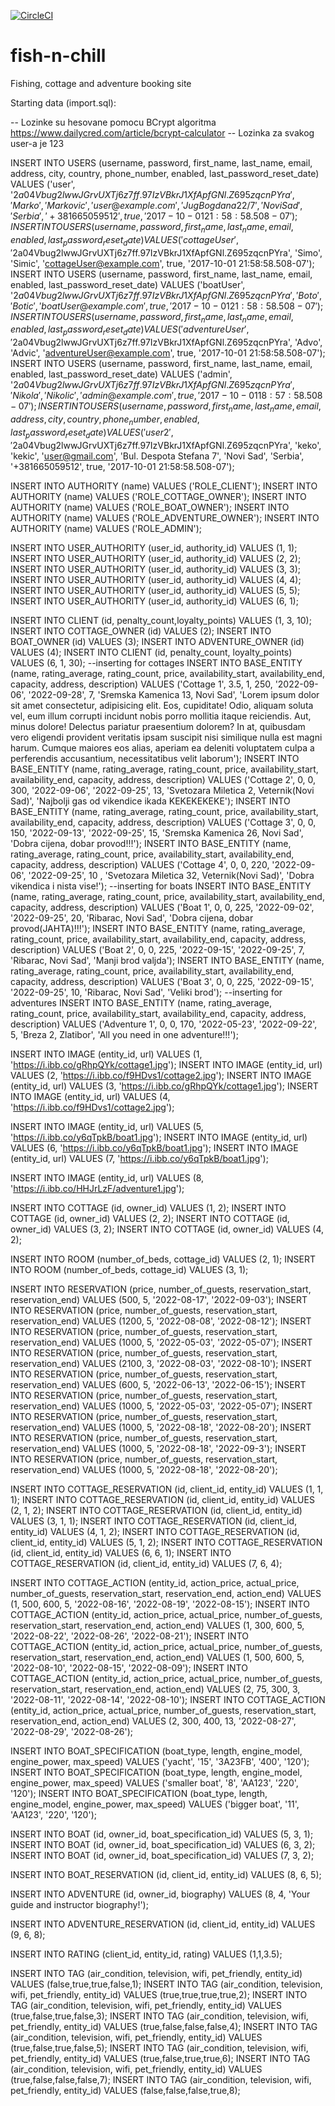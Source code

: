 [![CircleCI](https://circleci.com/gh/GameBoyT/fish-n-chill.svg?style=svg)](https://app.circleci.com/pipelines/github/GameBoyT/fish-n-chill?filter=all)

# fish-n-chill
Fishing, cottage and adventure booking site


Starting data (import.sql): 

-- Lozinke su hesovane pomocu BCrypt algoritma https://www.dailycred.com/article/bcrypt-calculator
-- Lozinka za svakog user-a je 123

INSERT INTO USERS (username, password, first_name, last_name, email, address, city, country, phone_number, enabled, last_password_reset_date) VALUES ('user', '$2a$04$Vbug2lwwJGrvUXTj6z7ff.97IzVBkrJ1XfApfGNl.Z695zqcnPYra', 'Marko', 'Markovic', 'user@example.com', 'Jug Bogdana 22/7', 'Novi Sad', 'Serbia', '+381665059512', true, '2017-10-01 21:58:58.508-07');
INSERT INTO USERS (username, password, first_name, last_name, email, enabled, last_password_reset_date) VALUES ( 'cottageUser', '$2a$04$Vbug2lwwJGrvUXTj6z7ff.97IzVBkrJ1XfApfGNl.Z695zqcnPYra', 'Simo', 'Simic', 'cottageUser@example.com', true, '2017-10-01 21:58:58.508-07');
INSERT INTO USERS (username, password, first_name, last_name, email, enabled, last_password_reset_date) VALUES ('boatUser', '$2a$04$Vbug2lwwJGrvUXTj6z7ff.97IzVBkrJ1XfApfGNl.Z695zqcnPYra', 'Boto', 'Botic', 'boatUser@example.com', true, '2017-10-01 21:58:58.508-07');
INSERT INTO USERS (username, password, first_name, last_name, email, enabled, last_password_reset_date) VALUES ('adventureUser', '$2a$04$Vbug2lwwJGrvUXTj6z7ff.97IzVBkrJ1XfApfGNl.Z695zqcnPYra', 'Advo', 'Advic', 'adventureUser@example.com', true, '2017-10-01 21:58:58.508-07');
INSERT INTO USERS (username, password, first_name, last_name, email, enabled, last_password_reset_date) VALUES ('admin', '$2a$04$Vbug2lwwJGrvUXTj6z7ff.97IzVBkrJ1XfApfGNl.Z695zqcnPYra', 'Nikola', 'Nikolic', 'admin@example.com', true, '2017-10-01 18:57:58.508-07');
INSERT INTO USERS (username, password, first_name, last_name, email, address, city, country, phone_number, enabled, last_password_reset_date) VALUES ( 'user2', '$2a$04$Vbug2lwwJGrvUXTj6z7ff.97IzVBkrJ1XfApfGNl.Z695zqcnPYra', 'keko', 'kekic', 'user@gmail.com', 'Bul. Despota Stefana 7', 'Novi Sad', 'Serbia', '+381665059512', true, '2017-10-01 21:58:58.508-07');

INSERT INTO AUTHORITY (name) VALUES ('ROLE_CLIENT');
INSERT INTO AUTHORITY (name) VALUES ('ROLE_COTTAGE_OWNER');
INSERT INTO AUTHORITY (name) VALUES ('ROLE_BOAT_OWNER');
INSERT INTO AUTHORITY (name) VALUES ('ROLE_ADVENTURE_OWNER');
INSERT INTO AUTHORITY (name) VALUES ('ROLE_ADMIN');

INSERT INTO USER_AUTHORITY (user_id, authority_id) VALUES (1, 1);
INSERT INTO USER_AUTHORITY (user_id, authority_id) VALUES (2, 2);
INSERT INTO USER_AUTHORITY (user_id, authority_id) VALUES (3, 3);
INSERT INTO USER_AUTHORITY (user_id, authority_id) VALUES (4, 4);
INSERT INTO USER_AUTHORITY (user_id, authority_id) VALUES (5, 5);
INSERT INTO USER_AUTHORITY (user_id, authority_id) VALUES (6, 1);

INSERT INTO CLIENT (id, penalty_count,loyalty_points) VALUES (1, 3, 10);
INSERT INTO COTTAGE_OWNER (id) VALUES (2);
INSERT INTO BOAT_OWNER (id) VALUES (3);
INSERT INTO ADVENTURE_OWNER (id) VALUES (4);
INSERT INTO CLIENT (id, penalty_count, loyalty_points) VALUES (6, 1, 30);
--inserting for cottages
INSERT INTO BASE_ENTITY (name, rating_average, rating_count, price, availability_start, availability_end, capacity, address, description) VALUES ('Cottage 1', 3.5, 1, 250, '2022-09-06', '2022-09-28', 7, 'Sremska Kamenica 13, Novi Sad', 'Lorem ipsum dolor sit amet consectetur, adipisicing elit. Eos, cupiditate! Odio, aliquam soluta vel, eum illum corrupti incidunt nobis porro mollitia itaque reiciendis. Aut, minus dolore! Delectus pariatur praesentium dolorem? In at, quibusdam vero eligendi provident veritatis ipsam suscipit nisi similique nulla est magni harum. Cumque maiores eos alias, aperiam ea deleniti voluptatem culpa a perferendis accusantium, necessitatibus velit laborum');
INSERT INTO BASE_ENTITY (name, rating_average, rating_count, price, availability_start, availability_end, capacity, address, description) VALUES ('Cottage 2', 0, 0, 300, '2022-09-06', '2022-09-25', 13, 'Svetozara Miletica 2, Veternik(Novi Sad)', 'Najbolji gas od vikendice ikada KEKEKEKEKE');
INSERT INTO BASE_ENTITY (name, rating_average, rating_count, price, availability_start, availability_end, capacity, address, description) VALUES ('Cottage 3', 0, 0, 150, '2022-09-13', '2022-09-25', 15, 'Sremska Kamenica 26, Novi Sad', 'Dobra cijena, dobar provod!!!');
INSERT INTO BASE_ENTITY (name, rating_average, rating_count, price, availability_start, availability_end, capacity, address, description) VALUES ('Cottage 4', 0, 0, 220, '2022-09-06', '2022-09-25', 10 , 'Svetozara Miletica 32, Veternik(Novi Sad)', 'Dobra vikendica i nista vise!');
--inserting for boats
INSERT INTO BASE_ENTITY (name, rating_average, rating_count, price, availability_start, availability_end, capacity, address, description) VALUES ('Boat 1', 0, 0, 225, '2022-09-02', '2022-09-25', 20, 'Ribarac, Novi Sad', 'Dobra cijena, dobar provod(JAHTA)!!!');
INSERT INTO BASE_ENTITY (name, rating_average, rating_count, price, availability_start, availability_end, capacity, address, description) VALUES ('Boat 2', 0, 0, 225, '2022-09-15', '2022-09-25', 7, 'Ribarac, Novi Sad', 'Manji brod valjda');
INSERT INTO BASE_ENTITY (name, rating_average, rating_count, price, availability_start, availability_end, capacity, address, description) VALUES ('Boat 3', 0, 0, 225, '2022-09-15', '2022-09-25', 10, 'Ribarac, Novi Sad', 'Veliki brod');
--inserting for adventures
INSERT INTO BASE_ENTITY (name, rating_average, rating_count, price, availability_start, availability_end, capacity, address, description) VALUES ('Adventure 1', 0, 0, 170, '2022-05-23', '2022-09-22', 5, 'Breza 2, Zlatibor', 'All you need in one adventure!!!');


INSERT INTO IMAGE (entity_id, url) VALUES (1, 'https://i.ibb.co/gRhpQYk/cottage1.jpg');
INSERT INTO IMAGE (entity_id, url) VALUES (2, 'https://i.ibb.co/f9HDvs1/cottage2.jpg');
INSERT INTO IMAGE (entity_id, url) VALUES (3, 'https://i.ibb.co/gRhpQYk/cottage1.jpg');
INSERT INTO IMAGE (entity_id, url) VALUES (4, 'https://i.ibb.co/f9HDvs1/cottage2.jpg');

INSERT INTO IMAGE (entity_id, url) VALUES (5, 'https://i.ibb.co/y6qTpkB/boat1.jpg');
INSERT INTO IMAGE (entity_id, url) VALUES (6, 'https://i.ibb.co/y6qTpkB/boat1.jpg');
INSERT INTO IMAGE (entity_id, url) VALUES (7, 'https://i.ibb.co/y6qTpkB/boat1.jpg');

INSERT INTO IMAGE (entity_id, url) VALUES (8, 'https://i.ibb.co/HHJrLzF/adventure1.jpg');

INSERT INTO COTTAGE (id, owner_id) VALUES (1, 2);
INSERT INTO COTTAGE (id, owner_id) VALUES (2, 2);
INSERT INTO COTTAGE (id, owner_id) VALUES (3, 2);
INSERT INTO COTTAGE (id, owner_id) VALUES (4, 2);

INSERT INTO ROOM (number_of_beds, cottage_id) VALUES (2, 1);
INSERT INTO ROOM (number_of_beds, cottage_id) VALUES (3, 1);

INSERT INTO RESERVATION (price, number_of_guests, reservation_start, reservation_end) VALUES (500, 5, '2022-08-17', '2022-09-03');
INSERT INTO RESERVATION (price, number_of_guests, reservation_start, reservation_end) VALUES (1200, 5, '2022-08-08', '2022-08-12');
INSERT INTO RESERVATION (price, number_of_guests, reservation_start, reservation_end) VALUES (1000, 5, '2022-05-03', '2022-05-07');
INSERT INTO RESERVATION (price, number_of_guests, reservation_start, reservation_end) VALUES (2100, 3, '2022-08-03', '2022-08-10');
INSERT INTO RESERVATION (price, number_of_guests, reservation_start, reservation_end) VALUES (600, 5, '2022-06-13', '2022-06-15');
INSERT INTO RESERVATION (price, number_of_guests, reservation_start, reservation_end) VALUES (1000, 5, '2022-05-03', '2022-05-07');
INSERT INTO RESERVATION (price, number_of_guests, reservation_start, reservation_end) VALUES (1000, 5, '2022-08-18', '2022-08-20');
INSERT INTO RESERVATION (price, number_of_guests, reservation_start, reservation_end) VALUES (1000, 5, '2022-08-18', '2022-09-3');
INSERT INTO RESERVATION (price, number_of_guests, reservation_start, reservation_end) VALUES (1000, 5, '2022-08-18', '2022-08-20');


INSERT INTO COTTAGE_RESERVATION (id, client_id, entity_id) VALUES (1, 1, 1);
INSERT INTO COTTAGE_RESERVATION (id, client_id, entity_id) VALUES (2, 1, 2);
INSERT INTO COTTAGE_RESERVATION (id, client_id, entity_id) VALUES (3, 1, 1);
INSERT INTO COTTAGE_RESERVATION (id, client_id, entity_id) VALUES (4, 1, 2);
INSERT INTO COTTAGE_RESERVATION (id, client_id, entity_id) VALUES (5, 1, 2);
INSERT INTO COTTAGE_RESERVATION (id, client_id, entity_id) VALUES (6, 6, 1);
INSERT INTO COTTAGE_RESERVATION (id, client_id, entity_id) VALUES (7, 6, 4);


INSERT INTO COTTAGE_ACTION (entity_id, action_price, actual_price, number_of_guests, reservation_start, reservation_end, action_end) VALUES (1, 500, 600, 5, '2022-08-16', '2022-08-19', '2022-08-15');
INSERT INTO COTTAGE_ACTION (entity_id, action_price, actual_price, number_of_guests, reservation_start, reservation_end, action_end) VALUES (1, 300, 600, 5, '2022-08-22', '2022-08-26', '2022-08-21');
INSERT INTO COTTAGE_ACTION (entity_id, action_price, actual_price, number_of_guests, reservation_start, reservation_end, action_end) VALUES (1, 500, 600, 5, '2022-08-10', '2022-08-15', '2022-08-09');
INSERT INTO COTTAGE_ACTION (entity_id, action_price, actual_price, number_of_guests, reservation_start, reservation_end, action_end) VALUES (2, 75, 300, 3, '2022-08-11', '2022-08-14', '2022-08-10');
INSERT INTO COTTAGE_ACTION (entity_id, action_price, actual_price, number_of_guests, reservation_start, reservation_end, action_end) VALUES (2, 300, 400, 13, '2022-08-27', '2022-08-29', '2022-08-26');

INSERT INTO BOAT_SPECIFICATION (boat_type, length, engine_model, engine_power, max_speed) VALUES ('yacht', '15', '3A23FB', '400', '120');
INSERT INTO BOAT_SPECIFICATION (boat_type, length, engine_model, engine_power, max_speed) VALUES ('smaller boat', '8', 'AA123', '220', '120');
INSERT INTO BOAT_SPECIFICATION (boat_type, length, engine_model, engine_power, max_speed) VALUES ('bigger boat', '11', 'AA123', '220', '120');

INSERT INTO BOAT (id, owner_id, boat_specification_id) VALUES (5, 3, 1);
INSERT INTO BOAT (id, owner_id, boat_specification_id) VALUES (6, 3, 2);
INSERT INTO BOAT (id, owner_id, boat_specification_id) VALUES (7, 3, 2);

INSERT INTO BOAT_RESERVATION (id, client_id, entity_id) VALUES (8, 6, 5);


INSERT INTO ADVENTURE (id, owner_id, biography) VALUES (8, 4, 'Your guide and instructor biography!');

INSERT INTO ADVENTURE_RESERVATION (id, client_id, entity_id) VALUES (9, 6, 8);


INSERT INTO RATING (client_id, entity_id, rating) VALUES (1,1,3.5);

INSERT INTO TAG (air_condition, television, wifi, pet_friendly, entity_id) VALUES (false,true,true,false,1);
INSERT INTO TAG (air_condition, television, wifi, pet_friendly, entity_id) VALUES (true,true,true,true,2);
INSERT INTO TAG (air_condition, television, wifi, pet_friendly, entity_id) VALUES (true,false,true,false,3);
INSERT INTO TAG (air_condition, television, wifi, pet_friendly, entity_id) VALUES (true,false,false,false,4);
INSERT INTO TAG (air_condition, television, wifi, pet_friendly, entity_id) VALUES (true,false,true,false,5);
INSERT INTO TAG (air_condition, television, wifi, pet_friendly, entity_id) VALUES (true,false,true,true,6);
INSERT INTO TAG (air_condition, television, wifi, pet_friendly, entity_id) VALUES (true,false,false,false,7);
INSERT INTO TAG (air_condition, television, wifi, pet_friendly, entity_id) VALUES (false,false,false,true,8);
